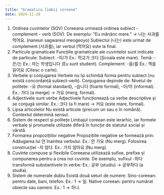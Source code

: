 ```yaml
---
title: "Gramatica limbii coreene"
date: 2024-11-28
---
```

1. Ordinea cuvintelor (SOV)
Coreeana urmează ordinea subiect - complement - verb (SOV). De exemplu:
"Eu mănânc mere." → 나는 사과를 먹어요. (naneun sagwareul meogeoyo)
Subiectul (나는) este urmat de complement (사과를), iar verbul (먹어요) este la final.
2. Particule gramaticale
Funcțiile gramaticale ale cuvintelor sunt indicate de particule:
Subiect: -이/가
Ex.: 학교가 크다 (Școala este mare).
Temă: -은/는
Ex.: 저는 학생입니다 (Eu sunt student).
Complement: -을/를
Ex.: 책을 읽어요 (Citesc o carte).
3. Verbele și conjugarea
Verbele nu își schimbă forma pentru subiect (nu există concordanță subiect-verb). Conjugarea depinde de:
Nivelul de politețe: -요 (formal standard), -습니다 (foarte formal), -아/어 (informal).
Ex.: 가다 (a merge) → 가요 (merg, formal).
4. Adjectivele sunt verbe
Adjectivele funcționează ca verbe descriptive și se conjugă similar.
Ex.: 크다 (a fi mare) → 커요 (este mare, formal).
5. Lipsa articolelor
Nu există articole (precum un sau o în română). Contextul determină sensul.
6. Sistem de respect și politețe
Limbajul coreean este ierarhic, iar formele verbale și pronumele utilizate diferă în funcție de statutul social și vârstă.
7. Formarea propozițiilor negative
Propozițiile negative se formează prin:
Adăugarea lui 안 înaintea verbului.
Ex.: 안 가요 (Nu merg).
Folosirea construcției -지 않다.
Ex.: 가지 않아요 (Nu merg).
8. Cuvinte compuse și flexibile
Coreeana utilizează sufixe, prefixe și compunerea pentru a crea noi cuvinte. De exemplu, sufixul -하다 transformă substantivele în verbe:
Ex.: 공부 (studiu) → 공부하다 (a studia).
9. Sistem de numerale dublu
Există două seturi de numere:
Sino-coreean: pentru date, bani, telefon.
Ex.: 1 → 일.
Native coreean: pentru numărat obiecte sau oameni.
Ex.: 1 → 하나.
